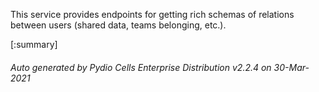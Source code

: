






This service provides endpoints for getting rich schemas of relations between users (shared data, teams belonging, etc.).

[:summary]

###### Auto generated by Pydio Cells Enterprise Distribution v2.2.4 on 30-Mar-2021

